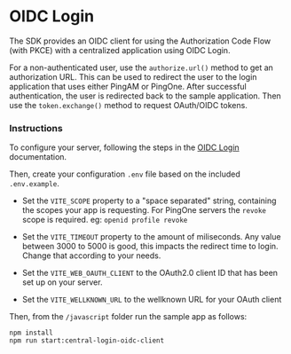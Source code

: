# OIDC Login

The SDK provides an OIDC client for using the Authorization Code Flow
(with PKCE) with a centralized application using OIDC Login. 

For a non-authenticated user, use the `authorize.url()` method to get an authorization URL. This can be used to redirect the user to the login application that uses either PingAM or PingOne.  After successful authentication, the user is redirected back to the sample application. Then use the `token.exchange()` method to request OAuth/OIDC tokens. 

### Instructions

To configure your server, following the steps in the [OIDC Login](https://docs.pingidentity.com/sdks/latest/oidc/configure-the-sdks.html) documentation.

Then, create your configuration `.env` file based on the included `.env.example`.

- Set the `VITE_SCOPE` property to a "space separated" string, containing the scopes your app is requesting. For PingOne servers the `revoke` scope is required. eg: `openid profile revoke`

- Set the `VITE_TIMEOUT` property to the amount of miliseconds. Any value between 3000 to 5000 is good, this impacts the redirect time to login. Change that according to your needs.

- Set the `VITE_WEB_OAUTH_CLIENT` to the OAuth2.0 client ID that has been set up on your server.

- Set the `VITE_WELLKNOWN_URL` to the wellknown URL for your OAuth client


Then, from the `/javascript` folder run the sample app as follows:
```
npm install 
npm run start:central-login-oidc-client
``` 
